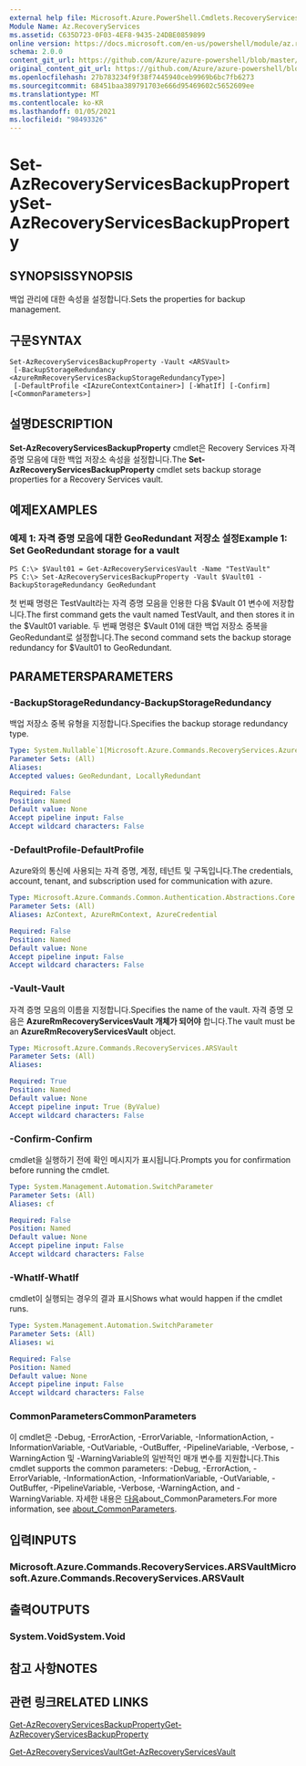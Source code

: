 ```yaml
---
external help file: Microsoft.Azure.PowerShell.Cmdlets.RecoveryServices.dll-Help.xml
Module Name: Az.RecoveryServices
ms.assetid: C635D723-0F03-4EF8-9435-24DBE0859899
online version: https://docs.microsoft.com/en-us/powershell/module/az.recoveryservices/set-azrecoveryservicesbackupproperty
schema: 2.0.0
content_git_url: https://github.com/Azure/azure-powershell/blob/master/src/RecoveryServices/RecoveryServices/help/Set-AzRecoveryServicesBackupProperty.md
original_content_git_url: https://github.com/Azure/azure-powershell/blob/master/src/RecoveryServices/RecoveryServices/help/Set-AzRecoveryServicesBackupProperty.md
ms.openlocfilehash: 27b783234f9f38f7445940ceb9969b6bc7fb6273
ms.sourcegitcommit: 68451baa389791703e666d95469602c5652609ee
ms.translationtype: MT
ms.contentlocale: ko-KR
ms.lasthandoff: 01/05/2021
ms.locfileid: "98493326"
---
```

# <span data-ttu-id="775b6-101">Set-AzRecoveryServicesBackupProperty</span><span class="sxs-lookup"><span data-stu-id="775b6-101">Set-AzRecoveryServicesBackupProperty</span></span>

## <span data-ttu-id="775b6-102">SYNOPSIS</span><span class="sxs-lookup"><span data-stu-id="775b6-102">SYNOPSIS</span></span>
<span data-ttu-id="775b6-103">백업 관리에 대한 속성을 설정합니다.</span><span class="sxs-lookup"><span data-stu-id="775b6-103">Sets the properties for backup management.</span></span>

## <span data-ttu-id="775b6-104">구문</span><span class="sxs-lookup"><span data-stu-id="775b6-104">SYNTAX</span></span>

```
Set-AzRecoveryServicesBackupProperty -Vault <ARSVault>
 [-BackupStorageRedundancy <AzureRmRecoveryServicesBackupStorageRedundancyType>]
 [-DefaultProfile <IAzureContextContainer>] [-WhatIf] [-Confirm] [<CommonParameters>]
```

## <span data-ttu-id="775b6-105">설명</span><span class="sxs-lookup"><span data-stu-id="775b6-105">DESCRIPTION</span></span>
<span data-ttu-id="775b6-106">**Set-AzRecoveryServicesBackupProperty** cmdlet은 Recovery Services 자격 증명 모음에 대한 백업 저장소 속성을 설정합니다.</span><span class="sxs-lookup"><span data-stu-id="775b6-106">The **Set-AzRecoveryServicesBackupProperty** cmdlet sets backup storage properties for a Recovery Services vault.</span></span>

## <span data-ttu-id="775b6-107">예제</span><span class="sxs-lookup"><span data-stu-id="775b6-107">EXAMPLES</span></span>

### <span data-ttu-id="775b6-108">예제 1: 자격 증명 모음에 대한 GeoRedundant 저장소 설정</span><span class="sxs-lookup"><span data-stu-id="775b6-108">Example 1: Set GeoRedundant storage for a vault</span></span>
```
PS C:\> $Vault01 = Get-AzRecoveryServicesVault -Name "TestVault"
PS C:\> Set-AzRecoveryServicesBackupProperty -Vault $Vault01 -BackupStorageRedundancy GeoRedundant
```

<span data-ttu-id="775b6-109">첫 번째 명령은 TestVault라는 자격 증명 모음을 인용한 다음 $Vault 01 변수에 저장합니다.</span><span class="sxs-lookup"><span data-stu-id="775b6-109">The first command gets the vault named TestVault, and then stores it in the $Vault01 variable.</span></span>
<span data-ttu-id="775b6-110">두 번째 명령은 $Vault 01에 대한 백업 저장소 중복을 GeoRedundant로 설정합니다.</span><span class="sxs-lookup"><span data-stu-id="775b6-110">The second command sets the backup storage redundancy for $Vault01 to GeoRedundant.</span></span>

## <span data-ttu-id="775b6-111">PARAMETERS</span><span class="sxs-lookup"><span data-stu-id="775b6-111">PARAMETERS</span></span>

### <span data-ttu-id="775b6-112">-BackupStorageRedundancy</span><span class="sxs-lookup"><span data-stu-id="775b6-112">-BackupStorageRedundancy</span></span>
<span data-ttu-id="775b6-113">백업 저장소 중복 유형을 지정합니다.</span><span class="sxs-lookup"><span data-stu-id="775b6-113">Specifies the backup storage redundancy type.</span></span>

```yaml
Type: System.Nullable`1[Microsoft.Azure.Commands.RecoveryServices.AzureRmRecoveryServicesBackupStorageRedundancyType]
Parameter Sets: (All)
Aliases:
Accepted values: GeoRedundant, LocallyRedundant

Required: False
Position: Named
Default value: None
Accept pipeline input: False
Accept wildcard characters: False
```

### <span data-ttu-id="775b6-114">-DefaultProfile</span><span class="sxs-lookup"><span data-stu-id="775b6-114">-DefaultProfile</span></span>
<span data-ttu-id="775b6-115">Azure와의 통신에 사용되는 자격 증명, 계정, 테넌트 및 구독입니다.</span><span class="sxs-lookup"><span data-stu-id="775b6-115">The credentials, account, tenant, and subscription used for communication with azure.</span></span>

```yaml
Type: Microsoft.Azure.Commands.Common.Authentication.Abstractions.Core.IAzureContextContainer
Parameter Sets: (All)
Aliases: AzContext, AzureRmContext, AzureCredential

Required: False
Position: Named
Default value: None
Accept pipeline input: False
Accept wildcard characters: False
```

### <span data-ttu-id="775b6-116">-Vault</span><span class="sxs-lookup"><span data-stu-id="775b6-116">-Vault</span></span>
<span data-ttu-id="775b6-117">자격 증명 모음의 이름을 지정합니다.</span><span class="sxs-lookup"><span data-stu-id="775b6-117">Specifies the name of the vault.</span></span>
<span data-ttu-id="775b6-118">자격 증명 모음은 **AzureRmRecoveryServicesVault 개체가 되어야** 합니다.</span><span class="sxs-lookup"><span data-stu-id="775b6-118">The vault must be an **AzureRmRecoveryServicesVault** object.</span></span>

```yaml
Type: Microsoft.Azure.Commands.RecoveryServices.ARSVault
Parameter Sets: (All)
Aliases:

Required: True
Position: Named
Default value: None
Accept pipeline input: True (ByValue)
Accept wildcard characters: False
```

### <span data-ttu-id="775b6-119">-Confirm</span><span class="sxs-lookup"><span data-stu-id="775b6-119">-Confirm</span></span>
<span data-ttu-id="775b6-120">cmdlet을 실행하기 전에 확인 메시지가 표시됩니다.</span><span class="sxs-lookup"><span data-stu-id="775b6-120">Prompts you for confirmation before running the cmdlet.</span></span>

```yaml
Type: System.Management.Automation.SwitchParameter
Parameter Sets: (All)
Aliases: cf

Required: False
Position: Named
Default value: None
Accept pipeline input: False
Accept wildcard characters: False
```

### <span data-ttu-id="775b6-121">-WhatIf</span><span class="sxs-lookup"><span data-stu-id="775b6-121">-WhatIf</span></span>
<span data-ttu-id="775b6-122">cmdlet이 실행되는 경우의 결과 표시</span><span class="sxs-lookup"><span data-stu-id="775b6-122">Shows what would happen if the cmdlet runs.</span></span> 

```yaml
Type: System.Management.Automation.SwitchParameter
Parameter Sets: (All)
Aliases: wi

Required: False
Position: Named
Default value: None
Accept pipeline input: False
Accept wildcard characters: False
```

### <span data-ttu-id="775b6-123">CommonParameters</span><span class="sxs-lookup"><span data-stu-id="775b6-123">CommonParameters</span></span>
<span data-ttu-id="775b6-124">이 cmdlet은 -Debug, -ErrorAction, -ErrorVariable, -InformationAction, -InformationVariable, -OutVariable, -OutBuffer, -PipelineVariable, -Verbose, -WarningAction 및 -WarningVariable의 일반적인 매개 변수를 지원합니다.</span><span class="sxs-lookup"><span data-stu-id="775b6-124">This cmdlet supports the common parameters: -Debug, -ErrorAction, -ErrorVariable, -InformationAction, -InformationVariable, -OutVariable, -OutBuffer, -PipelineVariable, -Verbose, -WarningAction, and -WarningVariable.</span></span> <span data-ttu-id="775b6-125">자세한 내용은 [다음](http://go.microsoft.com/fwlink/?LinkID=113216)about_CommonParameters.</span><span class="sxs-lookup"><span data-stu-id="775b6-125">For more information, see [about_CommonParameters](http://go.microsoft.com/fwlink/?LinkID=113216).</span></span>

## <span data-ttu-id="775b6-126">입력</span><span class="sxs-lookup"><span data-stu-id="775b6-126">INPUTS</span></span>

### <span data-ttu-id="775b6-127">Microsoft.Azure.Commands.RecoveryServices.ARSVault</span><span class="sxs-lookup"><span data-stu-id="775b6-127">Microsoft.Azure.Commands.RecoveryServices.ARSVault</span></span>

## <span data-ttu-id="775b6-128">출력</span><span class="sxs-lookup"><span data-stu-id="775b6-128">OUTPUTS</span></span>

### <span data-ttu-id="775b6-129">System.Void</span><span class="sxs-lookup"><span data-stu-id="775b6-129">System.Void</span></span>

## <span data-ttu-id="775b6-130">참고 사항</span><span class="sxs-lookup"><span data-stu-id="775b6-130">NOTES</span></span>

## <span data-ttu-id="775b6-131">관련 링크</span><span class="sxs-lookup"><span data-stu-id="775b6-131">RELATED LINKS</span></span>

[<span data-ttu-id="775b6-132">Get-AzRecoveryServicesBackupProperty</span><span class="sxs-lookup"><span data-stu-id="775b6-132">Get-AzRecoveryServicesBackupProperty</span></span>](./Get-AzRecoveryServicesBackupProperty.md)

[<span data-ttu-id="775b6-133">Get-AzRecoveryServicesVault</span><span class="sxs-lookup"><span data-stu-id="775b6-133">Get-AzRecoveryServicesVault</span></span>](./Get-AzRecoveryServicesVault.md)


